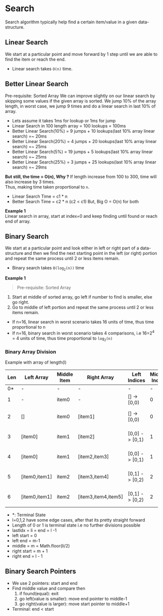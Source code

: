 # Search

Search algorithm typically help find a certain item/value in a given data-structure.


## Linear Search
We start at a particular point and move forward by 1 step until we are able to find the item or reach the end.  
- Linear search takes `O(n)` time.  

## Better Linear Search
Pre-requisite: Sorted Array
We can improve slightly on our linear search by skipping some values if the given array is sorted.
We jump 10% of the array length, in worst case, we jump 9 times and do a linear search in last 10% of array.

- Lets assume it takes 1ms for lookup or 1ms for jump
- Linear Search in 100 length array = 100 lookups = 100ms
- Better Linear Search(10%) = 9 jumps + 10 lookups(last 10% array linear search) =~ 20ms
- Better Linear Search(20%) = 4 jumps + 20 lookups(last 10% array linear search) =~ 25ms
- Better Linear Search(5%) = 19 jumps + 5 lookups(last 10% array linear search) =~ 25ms
- Better Linear Search(25%) = 3 jumps + 25 lookups(last 10% array linear search) =~ 29ms

**But still, the time = O(n), Why ?**
If length increase from 100 to 300, time will also increase by 3 times.  
Thus, making time taken proportional to `n`.  

- Linear Search Time = c1 * n
- Better Search Time = c2 * n  (c2 < c1)
But, Big O = O(n) for both

**Example 1**  
Linear search in array, start at index=0 and keep finding until found or reach end of array.

## Binary Search
We start at a particular point and look either in left or right part of a data-structure and then we find the next starting point in the left (or right) portion and repeat the same process until 2 or less items remain.  
- Binary search takes `O(log`<sub>`2`</sub>`(n))` time

**Example 1**  
> Pre-requisite: Sorted Array  

1. Start at middle of sorted array, go left if number to find is smaller, else go right.
2. Go to middle of left portion and repeat the same process until 2 or less items remain.

- If n=16, linear search in worst scenario takes 16 units of time, thus time proportional to n
- If n=16, binary search in worst scenario takes 4 comparisons, i.e 16=2<sup>4</sup> = 4 units of time, thus time proportional to `log`<sub>`2`</sub>`(n)`


### Binary Array Division
Example with array of length(l)

| Len | Left Array | Middle Item |Right Array | Left Indices | Middle Index |Right Indices |
| --- | --- | ---| --- | --- | --- | ---
| 0*| -             | -     | -                   | -              | -  | -                |
| 1 | -             | item0 | -                   |    [] -> [0,0) | 0  |    [] -> [1,end] |
| 2 | []            | item0 | [item1]             |    [] -> [0,0) | 0  | [1,1] -> [1,end] | 
| 3 | [item0]       | item1 | [item2]             | [0,0] -> [0,1) | 1  | [2,2] -> [2,end] |
| 4 | [item0]       | item1 | [item2,item3]       | [0,0] -> [0,1) | 1  | [2,3] -> [2,end] |
| 5 | [item0,item1] | item2 | [item3,item4]       | [0,1] -> [0,2) | 2  | [3,4] -> [3,end] |
| 6 | [item0,item1] | item2 | [item3,item4,item5] | [0,1] -> [0,2) | 2  | [3,5] -> [3,end] |

- *: Terminal State
- l=0,1,2 have some edge cases, after that its pretty straight forward
- Length of 0 or 1 is terminal state i.e no further divisions possible
- lastIdx = li = end = l -1
- left start = 0
- left end = m-1 
- middle = m = Math.floor(li/2)
- right start = m + 1
- right end = l - 1


## Binary Search Pointers
- We use 2 pointers: start and end
- Find middle value and compare then 
  1. if found(equal): exit
  2. go left(value is smaller): move end pointer to middle-1
  3. go right(value is larger): move start pointer to middle+1
- Terminal: end < start
